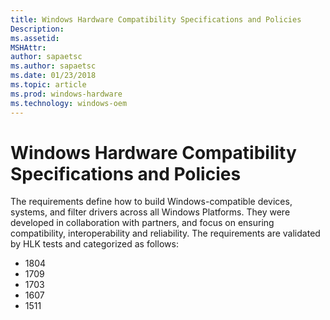 ```yaml
---
title: Windows Hardware Compatibility Specifications and Policies
Description: 
ms.assetid: 
MSHAttr: 
author: sapaetsc
ms.author: sapaetsc
ms.date: 01/23/2018
ms.topic: article
ms.prod: windows-hardware
ms.technology: windows-oem
---
```


# Windows Hardware Compatibility Specifications and Policies

The requirements define how to build Windows-compatible devices, systems, and filter drivers across all Windows Platforms. They were developed in collaboration with partners, and focus on ensuring compatibility, interoperability and reliability.
The requirements are validated by HLK tests and categorized as follows:

* 1804
* 1709
* 1703
* 1607
* 1511